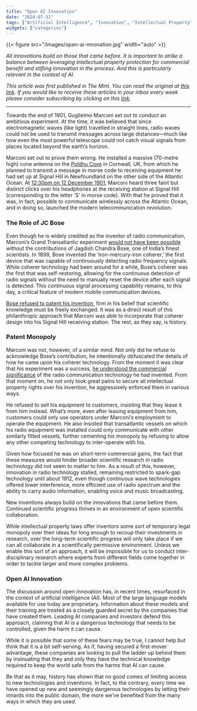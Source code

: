 ```yaml
---
title: "Open AI Innovation"
date: "2024-07-31"
tags: ["Artificial Intelligence", "Innovation", "Intellectual Property"]
widgets: ["categories"]
---
```


{{< figure src="/images/open-ai-innovation.jpg" width="auto" >}}

_All innovations build on those that came before. It is important to strike a balance between leveraging intellectual property protection for commercial benefit and stifling innovation in the process. And this is particularly relevant in the context of AI._

<!--more-->

_This article was first published in The Mint. You can read the original at [_this link_](https://www.livemint.com/opinion/online-views/guglielmo-marconi-ai-telecommunication-technology-innovation-telecom-sets-11722280107016.html). If you would like to receive these articles in your inbox every week please consider subscribing by clicking on this [link](https://paragraph.xyz/@exmachina)._

---

Towards the end of 1901, Guglielmo Marconi set out to conduct an ambitious experiment. At the time, it was believed that since electromagnetic waves (like light) travelled in straight lines, radio waves could not be used to transmit messages across large distances—much like how even the most powerful telescope could not catch visual signals from places located beyond the earth’s horizon.

Marconi set out to prove them wrong. He installed a massive (70-metre high) cone antenna on the [Poldhu Cove](https://www.marconi-centre-poldhu.org.uk/) in Cornwall, UK, from which he planned to transmit a message in morse code to receiving equipment he had set up at Signal Hill in Newfoundland on the other side of the Atlantic Ocean. At [12:30pm on 12 December 1901](https://www.history.com/this-day-in-history/marconi-sends-first-atlantic-wireless-transmission), Marconi heard three faint but distinct clicks over his headphones at the receiving station at Signal Hill (corresponding to the letter ‘S’ in morse code). With that he proved that it was, in fact, possible to communicate wirelessly across the Atlantic Ocean, and in doing so, launched the modern telecommunication revolution.

### The Role of JC Bose

Even though he is widely credited as the inventor of radio communication, Marconi’s Grand Transatlantic experiment [would not have been possible](https://ieeexplore.ieee.org/document/658778) without the contributions of Jagdish Chandra Bose, one of India’s finest scientists. In 1899, Bose invented the ‘iron-mercury-iron coherer,’ the first device that was capable of continuously detecting radio frequency signals. While coherer technology had been around for a while, Bose’s coherer was the first that was self-restoring, allowing for the continuous detection of radio signals without the need to manually reset the device after each signal is detected. This continuous signal processing capability remains, to this day, a critical feature of modern mobile communication devices.

[Bose refused to patent his invention](http://www.cse.iitm.ac.in/~murthy/sirjcbose.pdf), firm in his belief that scientific knowledge must be freely exchanged. It was as a direct result of this philanthropic approach that Marconi was able to incorporate that coherer design into his Signal Hill receiving station. The rest, as they say, is history.

### Patent Monopoly

Marconi was not, however, of a similar mind. Not only did he refuse to acknowledge Bose’s contribution, he intentionally obfuscated the details of how he came upon his coherer technology. From the moment it was clear that his experiment was a success, [he understood the commercial significance](https://fi.edu/en/news/case-files-guglielmo-marconi) of the radio communication technology he had invented. From that moment on, he not only took great pains to secure all intellectual property rights over his invention, he aggressively enforced them in various ways.

He refused to sell his equipment to customers, insisting that they lease it from him instead. What’s more, even after leasing equipment from him, customers could only use operators under Marconi’s employment to operate the equipment. He also insisted that transatlantic vessels on which his radio equipment was installed could only communicate with other similarly fitted vessels, further cementing his monopoly by refusing to allow any other competing technology to inter-operate with his.

Given how focused he was on short-term commercial gains, the fact that these measures would hinder broader scientific research in radio technology did not seem to matter to him. As a result of this, however, innovation in radio technology stalled, remaining restricted to spark-gap technology until about 1912, even though continuous wave technologies offered lower interference, more efficient use of radio spectrum and the ability to carry audio information, enabling voice and music broadcasting.

New inventions always build on the innovations that came before them. Continued scientific progress thrives in an environment of open scientific collaboration.

While intellectual property laws offer inventors some sort of temporary legal monopoly over their ideas for long enough to recoup their investments in research, over the long-term scientific progress will only take place if we can all collaborate in a scientifically permissive environment. Unless we enable this sort of an approach, it will be impossible for us to conduct inter-disciplinary research where experts from different fields come together in order to tackle larger and more complex problems.

### Open AI Innovation

The discussion around open innovation has, in recent times, resurfaced in the context of artificial intelligence (AI). Most of the large language models available for use today are proprietary. Information about these models and their training are treated as a closely guarded secret by the companies that have created them. Leading AI companies and investors defend this approach, claiming that AI is a dangerous technology that needs to be controlled, given the harm it can cause.

While it is possible that some of these fears may be true, I cannot help but think that it is a bit self-serving. As if, having secured a first-mover advantage, these companies are looking to pull the ladder up behind them by insinuating that they and only they have the technical knowledge required to keep the world safe from the harms that AI can cause.

Be that as it may, history has shown that no good comes of limiting access to new technologies and inventions. In fact, to the contrary, every time we have opened up new and seemingly dangerous technologies by letting their innards into the public domain, the more we’ve benefited from the many ways in which they are used.